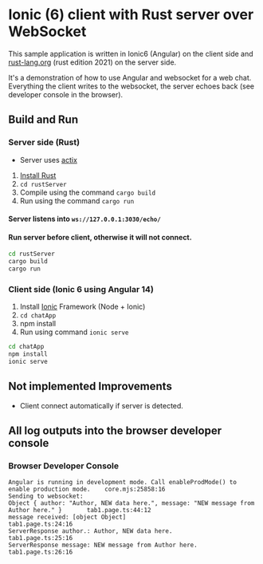 # Ionic (6) client with Rust server over WebSocket

This sample application is written in Ionic6 (Angular) on the client side 
and [rust-lang.org](https://rust-lang.org) (rust edition 2021) on the server side. 

It's a demonstration of how to use Angular and websocket for a web chat. Everything 
the client writes to the websocket, the server echoes back (see developer console in 
the browser).


## Build and Run


### Server side (Rust)

* Server uses [actix](https://github.com/actix/actix)

1. [Install Rust](https://www.rust-lang.org/tools/install)
2. `cd rustServer`
3. Compile using the command `cargo build`
4. Run using the command `cargo run`

#### Server listens into `ws://127.0.0.1:3030/echo/`

#### Run server before client, otherwise it will not connect.

```cmd
cd rustServer
cargo build
cargo run
```

### Client side (Ionic 6 using Angular 14)

1. Install [Ionic](https://ionicframework.com/docs/intro/cli) Framework (Node + Ionic)
2. `cd chatApp`
3. npm install
4. Run using command `ionic serve`


```cmd
cd chatApp
npm install
ionic serve
```


## Not implemented Improvements

* Client connect automatically if server is detected.


## All log outputs into the browser developer console

### Browser Developer Console

~~~
Angular is running in development mode. Call enableProdMode() to enable production mode.    core.mjs:25858:16
Sending to websocket:  
Object { author: "Author, NEW data here.", message: "NEW message from Author here." }       tab1.page.ts:44:12
message received: [object Object]                                                           tab1.page.ts:24:16
ServerResponse author.: Author, NEW data here.                                              tab1.page.ts:25:16
ServerResponse message: NEW message from Author here.                                       tab1.page.ts:26:16
~~~
